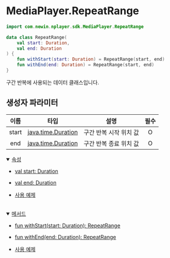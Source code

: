 # MediaPlayer.RepeatRange

```kotlin
import com.newin.nplayer.sdk.MediaPlayer.RepeatRange
```

```kotlin
data class RepeatRange(
    val start: Duration,
    val end: Duration
) {
    fun withStart(start: Duration) = RepeatRange(start, end)
    fun withEnd(end: Duration) = RepeatRange(start, end)
}
```
구간 반복에 사용되는 데이터 클래스입니다.

## 생성자 파라미터

|이름|타입|설명|필수|
|:--:|:--:|--|:--:|
|start|[java.time.Duration](https://developer.android.com/reference/java/time/Duration)|구간 반복 시작 위치 값|O|
|end|[java.time.Duration](https://developer.android.com/reference/java/time/Duration)|구간 반복 종료 위치 값|O|

<details open>
<summary>
    <a href="./details.md#속성">속성</a>
</summary>

* [val start: Duration](./details.md#start)

* [val end: Duration](./details.md#end)

* [사용 예제](./details.md#사용-예제)

</details>
<br>

<details open>
<summary>
    <a href="./details.md#메서드">메서드</a>
</summary>

* [fun withStart(start: Duration): RepeatRange](./details.md#withstart)

* [fun withEnd(end: Duration): RepeatRange](./details.md#withend)

* [사용 예제](./details.md#사용-예제-1)

</details>
<br>